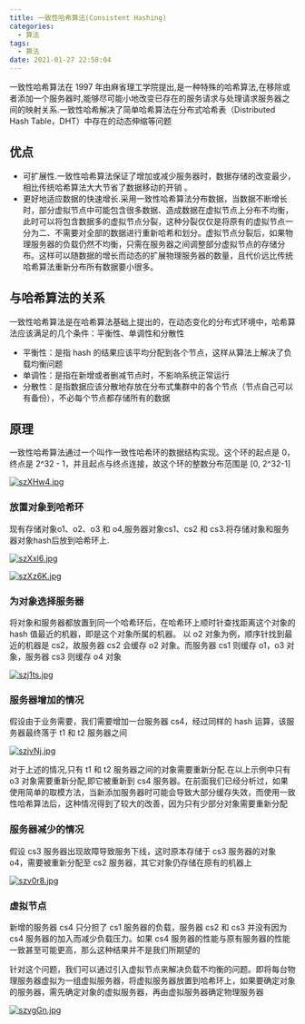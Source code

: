 ```yaml
---
title: 一致性哈希算法(Consistent Hashing)
categories:
  - 算法
tags:
  - 算法
date: 2021-01-27 22:58:04
---
```


一致性哈希算法在 1997 年由麻省理工学院提出,是一种特殊的哈希算法,在移除或者添加一个服务器时,能够尽可能小地改变已存在的服务请求与处理请求服务器之间的映射关系.一致性哈希解决了简单哈希算法在分布式哈希表（Distributed Hash Table，DHT）中存在的动态伸缩等问题

## 优点

- 可扩展性.一致性哈希算法保证了增加或减少服务器时，数据存储的改变最少，相比传统哈希算法大大节省了数据移动的开销 。
- 更好地适应数据的快速增长.采用一致性哈希算法分布数据，当数据不断增长时，部分虚拟节点中可能包含很多数据、造成数据在虚拟节点上分布不均衡，此时可以将包含数据多的虚拟节点分裂，这种分裂仅仅是将原有的虚拟节点一分为二、不需要对全部的数据进行重新哈希和划分。虚拟节点分裂后，如果物理服务器的负载仍然不均衡，只需在服务器之间调整部分虚拟节点的存储分布。这样可以随数据的增长而动态的扩展物理服务器的数量，且代价远比传统哈希算法重新分布所有数据要小很多。

## 与哈希算法的关系

一致性哈希算法是在哈希算法基础上提出的，在动态变化的分布式环境中，哈希算法应该满足的几个条件：平衡性、单调性和分散性

- 平衡性：是指 hash 的结果应该平均分配到各个节点，这样从算法上解决了负载均衡问题
- 单调性：是指在新增或者删减节点时，不影响系统正常运行
- 分散性：是指数据应该分散地存放在分布式集群中的各个节点（节点自己可以有备份），不必每个节点都存储所有的数据
<!--more-->

## 原理

一致性哈希算法通过一个叫作一致性哈希环的数据结构实现。这个环的起点是 0，终点是 2^32 - 1，并且起点与终点连接，故这个环的整数分布范围是 [0, 2^32-1]

[![szXHw4.jpg](https://s3.ax1x.com/2021/01/27/szXHw4.jpg)](https://imgchr.com/i/szXHw4)

### 放置对象到哈希环

现有存储对象o1、o2、o3 和 o4,服务器对象cs1、cs2 和 cs3.将存储对象和服务器对象hash后放到哈希环上.

[![szXxl6.jpg](https://s3.ax1x.com/2021/01/27/szXxl6.jpg)](https://imgchr.com/i/szXxl6)

[![szXz6K.jpg](https://s3.ax1x.com/2021/01/27/szXz6K.jpg)](https://imgchr.com/i/szXz6K)

### 为对象选择服务器

将对象和服务器都放置到同一个哈希环后，在哈希环上顺时针查找距离这个对象的 hash 值最近的机器，即是这个对象所属的机器。 以 o2 对象为例，顺序针找到最近的机器是 cs2，故服务器 cs2 会缓存 o2 对象。而服务器 cs1 则缓存 o1，o3 对象，服务器 cs3 则缓存 o4 对象

[![szj1ts.jpg](https://s3.ax1x.com/2021/01/27/szj1ts.jpg)](https://imgchr.com/i/szj1ts)

### 服务器增加的情况

假设由于业务需要，我们需要增加一台服务器 cs4，经过同样的 hash 运算，该服务器最终落于 t1 和 t2 服务器之间

[![szjvNj.jpg](https://s3.ax1x.com/2021/01/27/szjvNj.jpg)](https://imgchr.com/i/szjvNj)

对于上述的情况,只有 t1 和 t2 服务器之间的对象需要重新分配.在以上示例中只有 o3 对象需要重新分配,即它被重新到 cs4 服务器。在前面我们已经分析过，如果使用简单的取模方法，当新添加服务器时可能会导致大部分缓存失效，而使用一致性哈希算法后，这种情况得到了较大的改善，因为只有少部分对象需要重新分配

### 服务器减少的情况

假设 cs3 服务器出现故障导致服务下线，这时原本存储于 cs3 服务器的对象 o4，需要被重新分配至 cs2 服务器，其它对象仍存储在原有的机器上

[![szv0r8.jpg](https://s3.ax1x.com/2021/01/27/szv0r8.jpg)](https://imgchr.com/i/szv0r8)

### 虚拟节点

新增的服务器 cs4 只分担了 cs1 服务器的负载，服务器 cs2 和 cs3 并没有因为 cs4 服务器的加入而减少负载压力。如果 cs4 服务器的性能与原有服务器的性能一致甚至可能更高，那么这种结果并不是我们所期望的

针对这个问题，我们可以通过引入虚拟节点来解决负载不均衡的问题。即将每台物理服务器虚拟为一组虚拟服务器，将虚拟服务器放置到哈希环上，如果要确定对象的服务器，需先确定对象的虚拟服务器，再由虚拟服务器确定物理服务器

[![szvgGn.jpg](https://s3.ax1x.com/2021/01/27/szvgGn.jpg)](https://imgchr.com/i/szvgGn)
